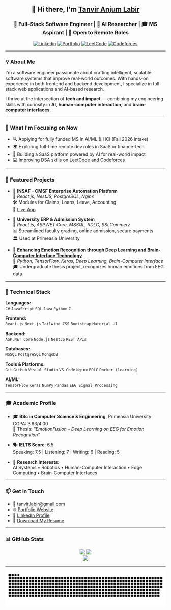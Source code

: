 <h2 align="center">👋 Hi there, I'm <a href="https://tanviranjumlabir.netlify.app/" target="_blank">Tanvir Anjum Labir</a></h2>
<h3 align="center">🚀 Full-Stack Software Engineer | 🧠 AI Researcher | 🎓 MS Aspirant | 💼 Open to Remote Roles</h3>

<p align="center">
  <a href="https://www.linkedin.com/in/tanviranjumlabir/"><img alt="Linkedin" src="https://img.shields.io/badge/LinkedIn-0077B5?style=for-the-badge&logo=linkedin&logoColor=white" /></a>
  <a href="https://tanviranjumlabir.netlify.app/"><img alt="Portfolio" src="https://img.shields.io/badge/Portfolio-000000?style=for-the-badge&logo=About.me&logoColor=white" /></a>
  <a href="https://leetcode.com/LABIR/"><img alt="LeetCode" src="https://img.shields.io/badge/LeetCode-FFA116?style=for-the-badge&logo=LeetCode&logoColor=black" /></a>
  <a href="https://codeforces.com/profile/LABIR"><img alt="Codeforces" src="https://img.shields.io/badge/Codeforces-445f9d?style=for-the-badge&logo=Codeforces&logoColor=white" /></a>
</p>

---

### 💡 About Me

I'm a software engineer passionate about crafting intelligent, scalable software systems that improve real-world outcomes. With hands-on experience in both frontend and backend development, I specialize in full-stack web applications and AI-based research.

I thrive at the intersection of **tech and impact** — combining my engineering skills with curiosity in **AI, human-computer interaction**, and **brain-computer interfaces**.

---

### 🎯 What I'm Focusing on Now

- 🔍 Applying for fully funded MS in AI/ML & HCI (Fall 2026 intake)
- 🌍 Exploring full-time remote dev roles in SaaS or finance-tech
- 🧠 Building a SaaS platform powered by AI for real-world impact
- 💻 Improving DSA skills on [LeetCode](https://leetcode.com/LABIR/) and [Codeforces](https://codeforces.com/profile/LABIR)

---

### 🚀 Featured Projects

- 🔹 **INSAF – CMSF Enterprise Automation Platform**  
  🧩 *React.js, NestJS, PostgreSQL, Nginx*  
  🛠 Modules for Claims, Loans, Leave, Accounting  
  🔗 [Live App](https://insaf.cmsfbd.org/app/dashboard)

- 🔹 **University ERP & Admission System**  
  🧩 *React.js, ASP.NET Core, MSSQL, RDLC, SSLCommerz*  
  📊 Streamlined faculty grading, online admission, secure payments  
  🏛 Used at Primeasia University

- 🔹 **[Enhancing Emotion Recognition through Deep Learning and Brain-Computer Interface Technology](https://doi.org/10.25163/primeasia.4140046)**  
  🧠 *Python, TensorFlow, Keras, Deep Learning, Brain-Computer Interface*  
  🎓 Undergraduate thesis project, recognizes human emotions from EEG data

---

### 🧠 Technical Stack

**Languages:**  
`C#` `JavaScript` `SQL` `Java` `Python` `C`  

**Frontend:**  
`React.js` `Next.js` `Tailwind CSS` `Bootstrap` `Material UI`

**Backend:**  
`ASP.NET Core` `Node.js` `NestJS` `REST APIs`

**Databases:**  
`MSSQL` `PostgreSQL` `MongoDB`

**Tools & Platforms:**  
`Git` `GitHub` `Visual Studio` `VS Code` `Nginx` `RDLC` `Docker (learning)`  

**AI/ML:**  
`TensorFlow` `Keras` `NumPy` `Pandas` `EEG Signal Processing`

---

### 🎓 Academic Profile

- 🎓 **BSc in Computer Science & Engineering**, Primeasia University  
  CGPA: 3.63/4.00  
  📜 Thesis: *"EmotionFusion – Deep Learning on EEG for Emotion Recognition"*

- 🗣 **IELTS Score**: 6.5  
  Speaking: 7.5 | Listening: 7 | Writing: 6 | Reading: 5

- 🧪 **Research Interests**:  
  AI Systems • Robotics • Human-Computer Interaction • Edge Computing • Brain-Computer Interfaces

---

### 📫 Get in Touch

- 📧 [tanvir.labir@gmail.com](mailto:tanvir.labir@gmail.com)
- 🌐 [Portfolio Website](https://tanviranjumlabir.netlify.app/)
- 💼 [LinkedIn Profile](https://www.linkedin.com/in/tanviranjumlabir/)
- 📄 [Download My Resume](https://github.com/Labir852/Labir852/raw/main/Labir's%20Resume.pdf)

---

### 📊 GitHub Stats

<p align="center">
  <img height="180em" src="https://github-readme-stats.vercel.app/api?username=Labir852&show_icons=true&hide_border=false&count_private=true&theme=light" />
  <img height="180em" src="https://github-readme-stats.vercel.app/api/top-langs/?username=Labir852&layout=compact&theme=light" />
  <br />
  <img src="http://github-readme-streak-stats.herokuapp.com?user=labir852&theme=default&hide_border=false" />
</p>

---

![Snake animation](https://raw.githubusercontent.com/labir852/labir852/main/github-contribution-grid-snake.svg)
